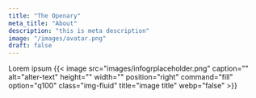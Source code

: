 ```yaml
---
title: "The Openary"
meta_title: "About"
description: "this is meta description"
image: "/images/avatar.png"
draft: false
---
```


Lorem ipsum {{< image src="images/infogrplaceholder.png" caption="" alt="alter-text" height="" width="" position="right" command="fill" option="q100" class="img-fluid" title="image title"  webp="false" >}}